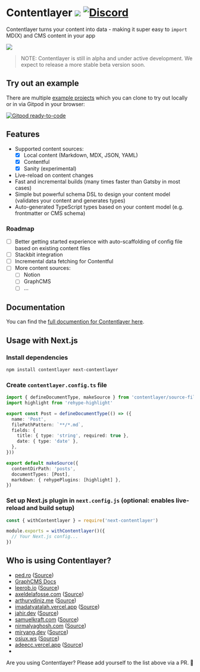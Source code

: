 # Contentlayer [![](https://badgen.net/npm/v/contentlayer)](https://www.npmjs.com/package/contentlayer) [![Discord](https://badgen.net/badge/icon/discord?icon=discord&label)](https://discord.gg/fk83HNECYJ)

Contentlayer turns your content into data - making it super easy to `import` MD(X) and CMS content in your app

![](https://images2.imgbox.com/d5/db/LtP3GT3s_o.png)

> NOTE: Contentlayer is still in alpha and under active development. We expect to release a more stable beta version soon.

## Try out an example

There are multiple [example projects](./examples) which you can clone to try out locally or in via Gitpod in your browser:

[![Gitpod ready-to-code](https://img.shields.io/badge/Gitpod-ready--to--code-908a85?logo=gitpod)](http://gitpod.io/#GH_OWNER=contentlayerdev,GH_REPO=contentlayer,GH_SUBDIR=examples\mdx,GH_COMMAND=yarn/https://github.com/schickling-test/gitpod-open)

## Features

- Supported content sources:
  - [x] Local content (Markdown, MDX, JSON, YAML)
  - [x] Contentful
  - [x] Sanity (experimental)
- Live-reload on content changes
- Fast and incremental builds (many times faster than Gatsby in most cases)
- Simple but powerful schema DSL to design your content model (validates your content and generates types)
- Auto-generated TypeScript types based on your content model (e.g. frontmatter or CMS schema)

### Roadmap

- [ ] Better getting started experience with auto-scaffolding of config file based on existing content files
- [ ] Stackbit integration
- [ ] Incremental data fetching for Contentful
- [ ] More content sources:
  - [ ] Notion
  - [ ] GraphCMS
  - [ ] ...

## Documentation

You can find the [full documention for Contentlayer here](https://www.contentlayer.dev/docs).

## Usage with Next.js

### Install dependencies

```sh
npm install contentlayer next-contentlayer
```

### Create `contentlayer.config.ts` file

```ts
import { defineDocumentType, makeSource } from 'contentlayer/source-files'
import highlight from 'rehype-highlight'

export const Post = defineDocumentType(() => ({
  name: 'Post',
  filePathPattern: `**/*.md`,
  fields: {
    title: { type: 'string', required: true },
    date: { type: 'date' },
  },
}))

export default makeSource({
  contentDirPath: 'posts',
  documentTypes: [Post],
  markdown: { rehypePlugins: [highlight] },
})
```

### Set up Next.js plugin in `next.config.js` (optional: enables live-reload and build setup)

```js
const { withContentlayer } = require('next-contentlayer')

module.exports = withContentlayer()({
  // Your Next.js config...
})
```

## Who is using Contentlayer?

- [ped.ro](https://ped.ro) ([Source](https://github.com/peduarte/ped.ro))
- [GraphCMS Docs](https://graphcms.com/docs)
- [leerob.io](https://leerob.io/) ([Source](https://github.com/leerob/leerob.io))
- [axeldelafosse.com](https://axeldelafosse.com) ([Source](https://github.com/axeldelafosse/axeldelafosse))
- [arthurvdiniz.me](https://arthurvdiniz.me) ([Source](https://github.com/arthurvdiniz/me))
- [imadatyatalah.vercel.app](https://imadatyatalah.vercel.app) ([Source](https://github.com/imadatyatalah/imadatyatalah.me))
- [jahir.dev](https://jahir.dev/) ([Source](https://github.com/jahirfiquitiva/jahir.dev))
- [samuelkraft.com](https://samuelkraft.com) ([Source](https://github.com/samuelkraft/samuelkraft-next))
- [nirmalyaghosh.com](https://nirmalyaghosh.com) ([Source](https://github.com/ghoshnirmalya/nirmalyaghosh.com))
- [miryang.dev](https://miryang.dev) ([Source](https://github.com/MiryangJung/miryang.dev))
- [osiux.ws](https://www.osiux.ws) ([Source](https://github.com/osiux/osiux.ws))
- [adeecc.vercel.app](adeecc.vercel.app) ([Source](https://github.com/adeecc/adeecc.github.io))
- 
Are you using Contentlayer? Please add yourself to the list above via a PR. 🙏
